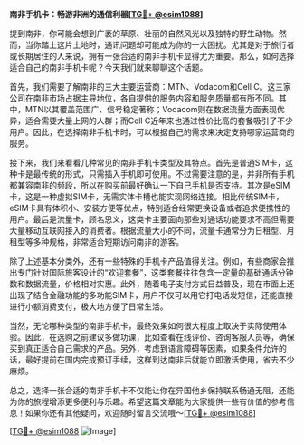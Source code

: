 **南非手机卡：畅游非洲的通信利器[[TG💪+ @esim1088](https://t.me/s/esim1088)]**

提到南非，你可能会想到广袤的草原、壮丽的自然风光以及独特的野生动物。然而，当你踏上这片土地时，通讯问题却可能成为你的一大困扰。尤其是对于旅行者或长期居住的人来说，拥有一张合适的南非手机卡显得尤为重要。那么，如何选择适合自己的南非手机卡呢？今天我们就来聊聊这个话题。

首先，我们需要了解南非的三大主要运营商：MTN、Vodacom和Cell C。这三家公司在南非市场占据主导地位，各自提供的服务内容和服务质量都有所不同。其中，MTN以其覆盖范围广、信号稳定著称；Vodacom则在数据流量方面表现优异，适合需要大量上网的人群；而Cell C近年来也通过性价比高的套餐吸引了不少用户。因此，在选择南非手机卡时，可以根据自己的需求来决定支持哪家运营商的服务。

接下来，我们来看看几种常见的南非手机卡类型及其特点。首先是普通SIM卡，这种卡是最传统的形式，只需插入手机即可使用。不过需要注意的是，并非所有手机都兼容南非的频段，所以在购买前最好确认一下自己手机是否支持。其次是eSIM卡，这是一种虚拟SIM卡，无需实体卡槽也能实现网络连接。相比传统SIM卡，eSIM卡具有体积小、安装方便等优点，特别适合经常更换设备或者追求便携性的用户。最后是流量卡，顾名思义，这类卡主要面向那些对通话功能要求不高但需要大量移动互联网接入的消费者。根据流量大小的不同，流量卡通常分为日租型、月租型等多种规格，非常适合短期访问南非的游客。

除了上述基本分类外，还有一些特殊的手机卡产品值得关注。例如，有些商家会推出专门针对国际旅客设计的“欢迎套餐”，这类套餐往往包含一定量的基础通话分钟数和数据流量，价格相对实惠。此外，随着电子支付方式日益普及，现在市面上还出现了结合金融功能的多功能SIM卡，用户不仅可以用它打电话发短信，还能直接进行小额消费支付，极大地方便了日常生活。

当然，无论哪种类型的南非手机卡，最终效果如何很大程度上取决于实际使用体验。因此，在选购之前建议多做功课，比如查看在线评价、咨询客服人员等，确保买到真正适合自己需求的产品。另外，考虑到语言障碍等因素，如果条件允许的话，最好提前在国内完成预订手续，这样到达南非后就能立即激活使用，省去不少麻烦。

总之，选择一张合适的南非手机卡不仅能让你在异国他乡保持联系畅通无阻，还能为你的旅程增添更多便利与乐趣。希望这篇文章能为大家提供一些有价值的参考信息！如果你还有其他疑问，欢迎随时留言交流哦～[[TG💪+ @esim1088](https://t.me/s/esim1088)]

[[TG💪+ @esim1088](https://t.me/s/esim1088) ![Image](https://i.postimg.cc/4NQfJmqS/Snipaste-2025-05-13-00-14-12.png)]